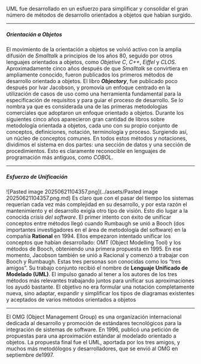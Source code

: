 UML fue desarrollado en un esfuerzo para simplificar y consolidar el gran número de métodos de desarrollo orientados a objetos que habían surgido.
****
##### **Orientación a Objetos**
El movimiento de la orientación a objetos se volvió activo con la amplia difusión de *Smalltalk* a principios de los años 80, seguido por otros lenguajes orientados a objetos, como *Objetive C*, *C++*, *Eiffel* y *CLOS*.
Aproximadamente cinco años después de que *Smalltalk* se convirtiera en ampliamente conocido, fueron publicados los primeros métodos de desarrollo orientado a objetos.
El libro ***Objectory***, fue publicado poco después por Ivar Jacobson, y promovía un enfoque centrado en la utilización de casos de uso como una herramienta fundamental para la especificación de requisitos y para guiar el proceso de desarrollo. Se lo nombra ya que es considerada una de las primeras metodologías comerciales que adoptaron un enfoque orientado a objetos.
Durante los siguientes cinco años aparecieron gran cantidad de libros sobre metodología orientada a objetos, cada uno con su propio conjunto de conceptos, definiciones, notación, terminología y proceso. Surgiendo así, un núcleo de conceptos comunes.
En todos estos métodos y notaciones, dividimos el sistema en dos partes: una sección de datos y una sección de procedimientos. Esto es claramente reconocible en lenguajes de programación más antiguos, como *COBOL*.
****
##### **Esfuerzo de Unificación**
![Pasted image 20250621104357.png](../assets/Pasted image 20250621104357.png.md)
Es claro que con el pasar del tiempo los sistemas requerían cada vez más complejidad en su desarrollo, y por esta razón el mantenimiento y el desarrollo exigía otro tipo de visión. Esto dio lugar a la conocida *crisis del software*.
El primer intento con éxito de unificar conceptos entre métodos llegó cuando Rumbaugh se unió a Booch (dos importantes investigadores en el área de metodología del software) en la compañía **Rational** en 1994.
Ellos empezaron intentado unificar los conceptos que habían desarrollado: OMT (Object Modelling Tool) y los métodos de Booch, obteniendo una primera propuesta en 1995. En ese momento, Jacobson también se unió a Racional y comenzó a trabajar con Booch y Rumbaugh.
Estas tres personas son conocidas como los “tres amigos”. Su trabajo conjunto recibió el nombre de **Lenguaje Unificado de Modelado (UML)**. 
El impulso ganado al tener a los autores de los tres métodos más relevantes trabajando juntos para unificar sus aproximaciones los ayudó bastante.
El objetivo no era formular una notación completamente nueva, sino adaptar, expandir y simplificar los tipos de diagramas existentes y aceptados de varios métodos orientados a objetos
****
El OMG (Object Management Group) es una organización internacional dedicada al desarrollo y promoción de estándares tecnológicos para la integración de sistemas de software. En 1996, publicó una petición de propuestas para una aproximación estándar al modelado orientado a objetos. La propuesta final fue el UML, aportada por los tres amigos, y muchos más metodólogos y desarrolladores, que se envió al OMG en septiembre de1997.